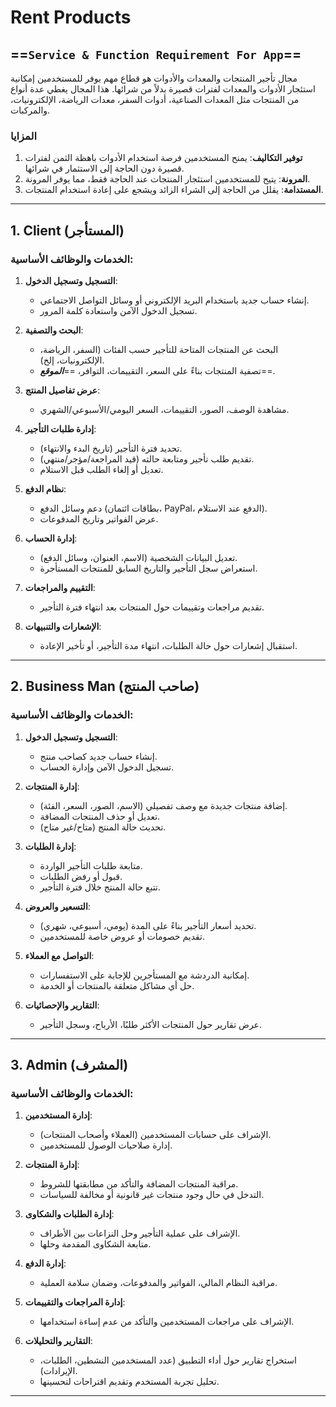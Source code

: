 # Rent Products

## ==**`Service & Function Requirement For App`**==

مجال تأجير المنتجات والمعدات والأدوات هو قطاع مهم يوفر للمستخدمين إمكانية استئجار الأدوات والمعدات لفترات قصيرة بدلاً من شرائها. هذا المجال يغطي عدة أنواع من المنتجات مثل المعدات الصناعية، أدوات السفر، معدات الرياضة، الإلكترونيات، والمركبات.

### المزايا 
1. **توفير التكاليف**: يمنح المستخدمين فرصة استخدام الأدوات باهظة الثمن لفترات قصيرة دون الحاجة إلى الاستثمار في شرائها.
2. **المرونة**: يتيح للمستخدمين استئجار المنتجات عند الحاجة فقط، مما يوفر المرونة.
3. **المستدامة**: يقلل من الحاجة إلى الشراء الزائد ويشجع على إعادة استخدام المنتجات.
---

## **1. Client (المستأجر)**

### **الخدمات والوظائف الأساسية:**

1. **التسجيل وتسجيل الدخول**:
	  - إنشاء حساب جديد باستخدام البريد الإلكتروني أو وسائل التواصل الاجتماعي.
	  - تسجيل الدخول الآمن واستعادة كلمة المرور.

2. **البحث والتصفية**:
	  - البحث عن المنتجات المتاحة للتأجير حسب الفئات (السفر، الرياضة، الإلكترونيات، إلخ).
	  - تصفية المنتجات بناءً على السعر، التقييمات، التوافر، ==***الموقع***==.

3. **عرض تفاصيل المنتج**:
	  - مشاهدة الوصف، الصور، التقييمات، السعر اليومي/الأسبوعي/الشهري.
  
4. **إدارة طلبات التأجير**:
	  - تحديد فترة التأجير (تاريخ البدء والانتهاء).
	  - تقديم طلب تأجير ومتابعة حالته (قيد المراجعة/مؤجر/منتهي).
	  - تعديل أو إلغاء الطلب قبل الاستلام.

5. **نظام الدفع**:
	  - دعم وسائل الدفع (بطاقات ائتمان، PayPal، الدفع عند الاستلام).
	  - عرض الفواتير وتاريخ المدفوعات.

6. **إدارة الحساب**:
	  - تعديل البيانات الشخصية (الاسم، العنوان، وسائل الدفع).
	  - استعراض سجل التأجير والتاريخ السابق للمنتجات المستأجرة.

7. **التقييم والمراجعات**:
	  - تقديم مراجعات وتقييمات حول المنتجات بعد انتهاء فترة التأجير.

8. **الإشعارات والتنبيهات**:
	  - استقبال إشعارات حول حالة الطلبات، انتهاء مدة التأجير، أو تأخير الإعادة.

---

## **2. Business Man (صاحب المنتج)**

### **الخدمات والوظائف الأساسية:**

1. **التسجيل وتسجيل الدخول**:
	  - إنشاء حساب جديد كصاحب منتج.
	  - تسجيل الدخول الآمن وإدارة الحساب.

2. **إدارة المنتجات**:
	  - إضافة منتجات جديدة مع وصف تفصيلي (الاسم، الصور، السعر، الفئة).
	  - تعديل أو حذف المنتجات المضافة.
	  - تحديث حالة المنتج (متاح/غير متاح).

3. **إدارة الطلبات**:
	  - متابعة طلبات التأجير الواردة.
	  - قبول أو رفض الطلبات.
	  - تتبع حالة المنتج خلال فترة التأجير.

4. **التسعير والعروض**:
	  - تحديد أسعار التأجير بناءً على المدة (يومي، أسبوعي، شهري).
	  - تقديم خصومات أو عروض خاصة للمستخدمين.

5. **التواصل مع العملاء**:
	  - إمكانية الدردشة مع المستأجرين للإجابة على الاستفسارات.
	  - حل أي مشاكل متعلقة بالمنتجات أو الخدمة.

6. **التقارير والإحصائيات**:
	  - عرض تقارير حول المنتجات الأكثر طلبًا، الأرباح، وسجل التأجير.


---

## **3. Admin (المشرف)**

### **الخدمات والوظائف الأساسية:**

1. **إدارة المستخدمين**:
	  - الإشراف على حسابات المستخدمين (العملاء وأصحاب المنتجات).
	  - إدارة صلاحيات الوصول للمستخدمين.

2. **إدارة المنتجات**:
	  - مراقبة المنتجات المضافة والتأكد من مطابقتها للشروط.
	  - التدخل في حال وجود منتجات غير قانونية أو مخالفة للسياسات.

3. **إدارة الطلبات والشكاوى**:
	  - الإشراف على عملية التأجير وحل النزاعات بين الأطراف.
	  - متابعة الشكاوى المقدمة وحلها.

4. **إدارة الدفع**:
	  - مراقبة النظام المالي، الفواتير والمدفوعات، وضمان سلامة العملية.
  
5. **إدارة المراجعات والتقييمات**:
	  - الإشراف على مراجعات المستخدمين والتأكد من عدم إساءة استخدامها.
	  
1. **التقارير والتحليلات**:
	  - استخراج تقارير حول أداء التطبيق (عدد المستخدمين النشطين، الطلبات، الإيرادات).
	  - تحليل تجربة المستخدم وتقديم اقتراحات لتحسينها.

---